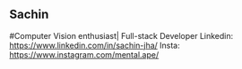 ## Sachin

#Computer Vision enthusiast| Full-stack Developer
Linkedin: https://www.linkedin.com/in/sachin-jha/
Insta: https://www.instagram.com/mental.ape/

